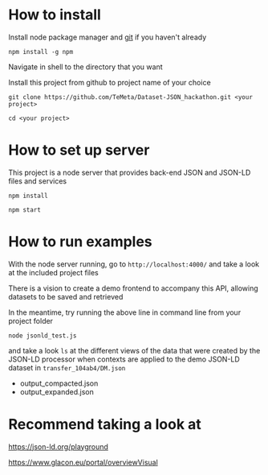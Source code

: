# How to install
Install node package manager and [git](https://git-scm.com/book/en/v2/Getting-Started-Installing-Git) if you haven't already

    npm install -g npm

Navigate in shell to the directory that you want

Install this project from github to project name of your choice

    git clone https://github.com/TeMeta/Dataset-JSON_hackathon.git <your project>

    cd <your project>

# How to set up server
This project is a node server that provides back-end JSON and JSON-LD files and services

    npm install

    npm start

# How to run examples
With the node server running, go to `http://localhost:4000/` and take a look at the included project files

There is a vision to create a demo frontend to accompany this API, allowing datasets to be saved and retrieved

In the meantime, try running the above line in command line from your project folder

    node jsonld_test.js

and take a look `ls` at the different views of the data that were created by the JSON-LD processor when contexts are applied to the demo JSON-LD dataset in `transfer_104ab4/DM.json`
* output_compacted.json
* output_expanded.json


# Recommend taking a look at 
https://json-ld.org/playground

https://www.glacon.eu/portal/overviewVisual
